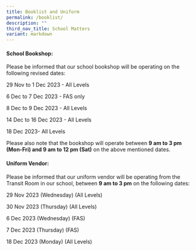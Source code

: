 ```yaml
---
title: Booklist and Uniform
permalink: /booklist/
description: ""
third_nav_title: School Matters
variant: markdown
---
```

#### School Bookshop:

Please be informed that our school bookshop will be operating on the following revised dates:

29 Nov to 1 Dec 2023 - All Levels

6 Dec to 7 Dec 2023 - FAS only

8 Dec to 9 Dec 2023 - All Levels

14 Dec to 16 Dec 2023 - All Levels

18 Dec 2023- All Levels

Please also note that the bookshop will operate between **9 am to 3 pm (Mon-Fri) and 9 am to 12 pm (Sat)** on the above mentioned dates.

#### Uniform Vendor:

Please be informed that our uniform vendor will be operating from the Transit Room in our school, between **9 am to 3 pm** on the following dates:

29 Nov 2023 (Wednesday) (All Levels)

30 Nov 2023 (Thursday) (All Levels)

6 Dec 2023 (Wednesday) (FAS)

7 Dec 2023 (Thursday) (FAS)

18 Dec 2023 (Monday) (All Levels)